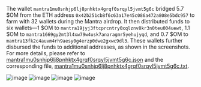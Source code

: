 The wallet `mantra1mu0snhjp6lj8pnhktx4grqf0srqyl5jvmt5g6c` bridged 5.7 $OM from the ETH address `0x42b251cb8f6c63a17e45c086a472a808e5bdc957` to farm with 32 wallets during the Mantra airdrop. 
It then distributed funds to six wallets—1 $OM to `mantra19jyj3ftcprcntry0xqlznv8kr3n0teu004uewt`, 1.1 $OM to `mantra1669gy2mt3l4xw79w4usk7anaragmr5yehujyqd`, and 0.7 $OM to `mantra13fk2c4auvm4rh9aesy0g4erzp0dwe2gxwc9dl3`. 
These wallets further disbursed the funds to additional addresses, as shown in the screenshots. 
For more details, please refer to [mantra1mu0snhjp6lj8pnhktx4grqf0srqyl5jvmt5g6c.json](./mantra1mu0snhjp6lj8pnhktx4grqf0srqyl5jvmt5g6c.json) and the corresponding file, [mantra1mu0snhjp6lj8pnhktx4grqf0srqyl5jvmt5g6c.txt](./mantra1mu0snhjp6lj8pnhktx4grqf0srqyl5jvmt5g6c.txt).


![image](https://github.com/user-attachments/assets/30542aa3-3e21-4ce3-82a9-31b06ae50acc)
![image](https://github.com/user-attachments/assets/74b4e3e9-26b1-4981-9291-01359bd942bc)
![image](https://github.com/user-attachments/assets/db6118f9-083e-4e9e-a490-394af4e94547)
![image](https://github.com/user-attachments/assets/9663eae1-1a24-4fe6-bc79-bdbb9a7543e8)


